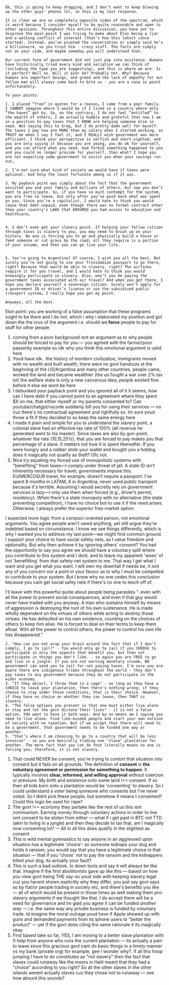 ```
Ok, this is going to keep dragging, and I don’t want to keep blowing up the other guys' phones lol, so this is my last response.

It is clear we are on completely opposite sides of the spectrum, which is weird because I consider myself to be quite reasonable and open to other opinions. Throughout this entire discussion, you have yet to disprove the main point I was trying to make about Elon being a liar and a walking conflict of interest (that’s how this latest convo started). Instead, you’ve pivoted the conversation or simply said he’s a billionaire, so you trust him - crazy stuff. The facts are simply not on your side, and maybe someday you will understand that.

Our current form of government did not just pop into existence. Humans have historically tried every kind and variation we can think of (including the type you are suggesting), and this is where we are. Is it perfect? Hell no. Will it ever be? Probably not. Why? Because humans are imperfect beings, and greed and the lack of empathy for our fellow man will always come back to bite us - you are a case in point unfortunately.

To your points:

1. I placed “free” in quotes for a reason… I came from a poor family. I CANNOT imagine where I would be if I lived in a country where only “the haves” got by. So, on the contrary, I do not feel “entitled” to the wealth of others; I am actually humble and grateful that now I am in a position to pay taxes that I KNOW are helping someone else in need. Not saying this to brag, but I do pretty damn well for myself. The taxes I pay now are MORE than my salary when I started working, so TRUST me when I say I feel it, and I REALLY wish government was more efficient. I think your perspective is selfish and short-sighted, and you are only saying it because you are young, you do ok for yourself, and you can afford what you need. God forbid something happened to you and you could no longer provide for yourself, then what? I hope you are not expecting some government to assist you when your savings run out…

2. ⁠I’m not sure what kind of society we would have if taxes were optional. God help the least fortunate among us if it was.

3. ⁠My payback point was simply about the fact that the government assisted you and your family and millions of others, but now you don’t want to participate. So, if you have so much contempt for the system, you are free to leave, but only after you’ve paid back what was spent on you. Since you’re a capitalist, I would hate to think you would leave that debt unpaid, even though there was no formal contract other than your country's LAWS that ENSURED you had access to education and healthcare…


4. ⁠I don’t even get your slavery point. If helping your fellow citizen through taxes is slavery to you, you may need to brush up on your history. No one is forcing you to go and physically build a house or feed someone or cut grass by the road; all they require is a portion of your income, and then you can go live your life.


5. ⁠You’re going to Argentina? Of course, I wish you all the best. But surely you’re not going to use your Trinidadian passport to go there, right? Because that would be akin to slavery, right? The airlines require it for you travel, and I would hate to think you would knowingly participate in slavery. Also, won’t you be paying the government taxes associated with air travel? And when you get there, I hope you declare yourself a sovereign citizen. Surely won’t apply for a government ID or driver’s license or use the subsidised public transport system… I really hope you get my point. 

Anyways, all the best.
```
Elon point: you are working of a false assumption that these programs ought to be there and I do not, which i why i elaborated my position and got down the the crux of the argument i.e. should we **force** people to pay for stuff for other people

1. coming from a poor background isnt an argument as to why people should be forced to pay for you — you agreed with the farmer/poor passerby example so idk why you think this emotional argument is valid here
2. Youd have idk.. the history of mordern civilization, immigrants moved with no wealth and built wealth, there were no govt handouts at the beginning of the US/Argentina and many other countries, people came, worked the land and became wealthier (the us fought a war over 2% tax lol) the welfare state is only a new cancerous idea, people existed fine before it else we wont be here
3. I debunked your payback point and you ignored all of it it seems, how can I have debt if you cannot point to an agreement where they spent $X on me, that either myself or my parents consented to? Can youtube/chatgpt/vscode suddenly bill you for using their services — no cuz there's no contractual agreement and rightfully so. Im sure youd throw a fit if they decided to so keep the same energy here
4. I made it plain and simple for you to understand the slavery point, a colonial slave had an effective tax rate of 100% (all revenue he generated went to his master). Since taxes are also by gun-point, whatever the rate (10,15,25%), that you are forced to pay makes you that percentage of a slave. It matters not how it is spent thereafter. If you were hungry and a robber stole your wallet and bought you a hotdog does it magically not qualify as theft? Ofc not.
5. Nice try equating my forced use of monopolistic systems with "benefiting" from taxes—I comply under threat of jail. A state ID isn’t inherently necessary for travel; governments impose this. EU/MERCOSUR travel, for example, doesn’t require a passport. I’ve spent 8 months in LATAM, 6 in Argentina, never used public transport because it's terrible. Assuming I would secretly rely on government services is lazy—I only use them when forced (e.g., driver’s permit, residency). When there's a state monopoly with no alternative (the state preventing competition), I have no choice but to use it if the need arises. Otherwise, I always prefer the superior free-market option
   
  I expected more logic from a compsci-oriented person, not emotional arguments. You agree people aren’t owed anything, yet still argue they’re indebted based on circumstance. I know we see things differently, which is why I wanted you to address my last point—we might find common ground. I support your choice to have social safety nets, as I value freedom and optionality. But why then achieve it by ignoring others' consent? You had the opportunity to say you agree we should have a voluntary split where you contribute to this system and I dont, and to leave my apparent 'woes' of not 'benefitting' from that safety-net system to me. That way I get what I want and you get what you want. I will own my downfall if needs be, it isnt any of you concern nor a point in your favour as to why I must be compelled to contribute to your system. 
  But I know why no one cedes this conclusion because you cant get social safey nets if there's no one to leech off of.
  
  I'll leave with this powerful quote about people being parasites
"..even with all the power to prevent social consequences, and even if that guy would never have traded with you anyway. 
A man who sustains himself by means of aggression is destroying the root of his own sustenance. He is made wholly dependent on the virtues of others while acting to destroy those virtues. He has defaulted on his own existence, counting on the choices of others to keep him alive. He is forced to deal on their terms to keep them afloat. With all the power to control others, the power to control his own life has disappeared."


```1. "What gives someone authority over another individual to ignore their consent?" - Government is a body of people that are *typically* elected to pass laws and make decisions on OUR behalf.  Therefore, by participating in the economy (buying, selling goods and working), you are CONSENTING to taxation - if you don't like it, you are free to go live in the jungle, as I've said.
2. "How can you not wrap your brain around the fact that if I don’t comply, I go to jail?" - You would only go to jail if you CHOOSE to participate in only the aspects that benefit you, but then not participate in things you don't like. - so again you are FREE to go and live in a jungle. If you are not earning monetary income, NO government can send you to jail for not paying taxes. I'm sure you are aware there are indigenous tribes throughout the world - they don't pay taxes to any government because they do not participate in the wider economy.
3. "If they object, I throw them in a cage" - as long as they have a CHOICE to leave your plantation, then there's nothing wrong; if they choose to stay under those conditions, that is their choice. However, if they have no choice on whether they can leave, then THAT is slavery.
4. "The false options you present is that one must either live alone or stay and let the govt dictate their lives" - it is not a false option, YOU want to have it both ways. And by no means am I saying you need to live alone. Find like-minded people and start your own version of society with no taxation. But if we accept that there will need to be a government, that government needs to be funded one way or another.
5. "that’s where I am choosing to go to a country that will be less invasive" - so you are basically trading one "slave" plantation for another. The mere fact that you can do that literally means no one is forcing you; therefore, it is not slavery.
```

1. That could NEVER be consent, you're trying to contort that situation into consent but it fails on all grounds. The definition of **consent** is **the voluntary agreement or permission for something to happen**. It typically involves **clear, informed, and willing approval** without coercion or pressure. My birth and existence onto some land !== consent. If so then all kids born onto a plantation would be 'consenting' to slavery. So I could understand a voter being someone who consents but I've never voted. So I didnt pick these people, but somehow it means I consented? Could this logic be used for rape? 
2. The govt !== economy they partake like the rest of us this isnt communism. Earning money through voluntary actions in order to live isnt consent to be stolen from either — what if i get paid in BTC not TTD (akin to living in a jungle) and then they decide to tax that, am I magically now consenting lol? — All in all this does qualify in the slightest as consent
3. This is wild mental gymnastics to say anyone in an aggressed upon situation has a legitimate 'choice': so someone kidnaps your dog and holds it ransom, you would say that you have a legitimate choice in that situation — that if you 'chose' not to pay the ransom and the kidnappers killed your dog, its actually your fault?
4. This is such a bad outlook, to down tools and say it will always be like that. Imagine if the first abolitionists gave up like this — based on how you view govt being THE say-so youd side with keeping slavery legal cuz you havent shown explicitly why they differ, you just say govt says so by fiat/or people trading in society etc, and there's benefits you like — all of which would be present in those times as well making them pro-slavery arguments if we thought like that.
   I do accept there will be a need for governance and Im glad you agree it can be funded *another way* — i.e. the same way any private business is funded by voluntary trade. Id imagine the moral outrage youd have if Apple showed up with guns and demanded payments from its iphone users to "better the product" — yet if the govt does citing the same rationale it its magically okay
5. First based take so far, YES, I am moving to a better slave plantation with 0 help from anyone who runs the current plantation — its actually a pain to leave since this gracious govt cant do basic things in a timely manner vs my bank (private org) for example, gee I wonder why?. If all this hoop jumping I have to do constitutes as "not slavery" then the fact that slaves could runaway like the moors in Haiti meant that they had a "choice" according to you right? So all the other slaves in the other islands werent actually slaves cuz they chose not to runaway — see how absurd this sounds?
